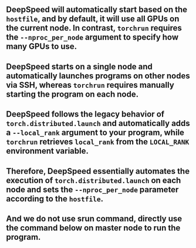 ## DeepSpeed will automatically start based on the `hostfile`, and by default, it will use all GPUs on the current node. In contrast, `torchrun` requires the `--nproc_per_node` argument to specify how many GPUs to use.  
## DeepSpeed starts on a single node and automatically launches programs on other nodes via SSH, whereas `torchrun` requires manually starting the program on each node.  
## DeepSpeed follows the legacy behavior of `torch.distributed.launch` and automatically adds a `--local_rank` argument to your program, while `torchrun` retrieves `local_rank` from the `LOCAL_RANK` environment variable.  
## Therefore, DeepSpeed essentially automates the execution of `torch.distributed.launch` on each node and sets the `--nproc_per_node` parameter according to the `hostfile`.
## And we do not use srun command, directly use the command below on master node to run the program.